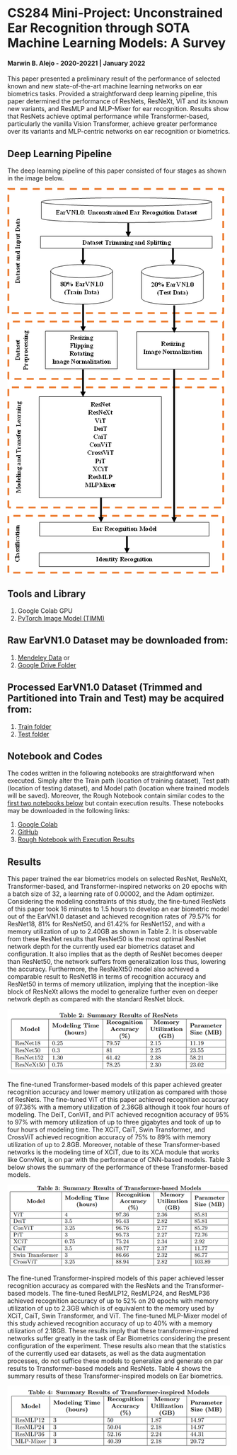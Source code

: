 
# CS284 Mini-Project: Unconstrained Ear Recognition through SOTA Machine Learning Models: A Survey

#### Marwin B. Alejo - 2020-20221 | January 2022
This paper presented a preliminary result of the performance of selected known and new state-of-the-art machine learning networks on ear biometrics tasks. Provided a straightforward deep learning pipeline, this paper determined the performance of ResNets, ResNeXt, ViT and its known new variants, and ResMLP and MLP-Mixer for ear recognition. Results show that ResNets achieve optimal performance while Transformer-based, particularly the vanilla Vision Transformer, achieve greater performance over its variants and MLP-centric networks on ear recognition or biometrics.

## Deep Learning Pipeline
The deep learning pipeline of this paper consisted of four stages as shown in the image below.

![deep learning pipeline](https://github.com/mbalejo/CS284/blob/main/MiniProject/images/fig13.png)

## Tools and Library
1. Google Colab GPU
2. [PyTorch Image Model (TIMM)](https://github.com/rwightman/pytorch-image-models/tree/master/timm/models) 

## Raw EarVN1.0 Dataset may be downloaded from:
1. [Mendeley Data](https://data.mendeley.com/datasets/yws3v3mwx3/4) or
2. [Google Drive Folder](https://drive.google.com/drive/folders/1YzVIXU5WyfIWh3NMnhp4Mp9vNxk_CULy?usp=sharing)

## Processed EarVN1.0 Dataset (Trimmed and Partitioned into Train and Test) may be acquired from:
1. [Train folder](https://drive.google.com/drive/folders/1KWCf8URgn9RAhQ_sBEqZvM9G6ChkzCr2?usp=sharing)
2. [Test folder](https://drive.google.com/drive/folders/19vPcrdLYW7pddNxPO-ntYDzyovOkq-RE?usp=sharing)

## Notebook and Codes
The codes written in the following notebooks are straightforward when executed. Simply alter the Train path (location of training dataset), Test path (location of testing dataset), and Model path (location where trained models will be saved). Moreover, the Rough Notebook contain similar codes to the [first two notebooks below](https://colab.research.google.com/drive/1kJ4e52HmVwdEGbSk2QTn22ANNGcgly5X?usp=sharing) but contain execution results. These notebooks may be downloaded in the following links:
1. [Google Colab](https://colab.research.google.com/drive/1kJ4e52HmVwdEGbSk2QTn22ANNGcgly5X?usp=sharing)
2. [GitHub](https://github.com/mbalejo/CS284/blob/main/MiniProject/Unconstrained_Ear_Recognition_through_SOTA_Machine_Learning_Models_Marwin_Alejo_202020221.ipynb)
3. [Rough Notebook with Execution Results](https://colab.research.google.com/drive/141bKNrPtKnraKSpJXNjUvJjOG6Gpl3Ij?usp=sharing)

## Results
This paper trained the ear biometrics models on selected ResNet, ResNeXt, Transformer-based, and Transformer-inspired networks on 20 epochs with a batch size of 32, a learning rate of 0.00002, and the Adam optimizer. Considering the modeling constraints of this study, the fine-tuned ResNets of this paper took 16 minutes to 1.5 hours to develop an ear biometric model out of the EarVN1.0 dataset and achieved recognition rates of 79.57% for ResNet18, 81% for ResNet50, and 61.42% for ResNet152, and with a memory utilization of up to 2.40GB as shown in Table 2. It is observable from these ResNet results that ResNet50 is the most optimal ResNet network depth for the currently used ear biometrics dataset and configuration. It also implies that as the depth of ResNet becomes deeper than ResNet50, the network suffers from generalization loss thus, lowering the accuracy. Furthermore, the ResNeXt50 model also achieved a comparable result to ResNet18 in terms of recognition accuracy and ResNet50 in terms of memory utilization, implying that the inception-like block of ResNeXt allows the model to generalize further even on deeper network depth as compared with the standard ResNet block.

![table 2](https://github.com/mbalejo/CS284/blob/main/MiniProject/images/fig15.png)

The fine-tuned Transformer-based models of this paper achieved greater recognition accuracy and lower memory utilization as compared with those of ResNets. The fine-tuned ViT of this paper achieved recognition accuracy of 97.36% with a memory utilization of 2.36GB although it took four hours of modeling. The DeiT, ConViT, and PiT achieved recognition accuracy of 95% to 97% with memory utilization of up to three gigabytes and took of up to four hours of modeling time. The XCiT, CaiT, Swin Transformer, and CrossViT achieved recognition accuracy of 75% to 89% with memory utilization of up to 2.8GB. Moreover, notable of these Transformer-based networks is the modeling time of XCiT, due to its XCA module that works like ConvNet, is on par with the performance of CNN-based models. Table 3 below shows the summary of the performance of these Transformer-based models.

![table 3](https://github.com/mbalejo/CS284/blob/main/MiniProject/images/fig16.png)

The fine-tuned Transformer-inspired models of this paper achieved lesser recognition accuracy as compared with the ResNets and the Transformer-based models. The fine-tuned ResMLP12, ResMLP24, and ResMLP36 achieved recognition accuracy of up to 52% on 20 epochs with memory utilization of up to 2.3GB which is of equivalent to the memory used by XCiT, CaiT, Swin Transformer, and ViT. The fine-tuned MLP-Mixer model of this study achieved recognition accuracy of up to 40% with a memory utilization of 2.18GB. These results imply that these transformer-inspired networks suffer greatly in the task of Ear Biometrics considering the present configuration of the experiment. These results also mean that the statistics of the currently used ear datasets, as well as the data augmentation processes, do not suffice these models to generalize and generate on par results to Transformer-based models and ResNets. Table 4 shows the summary results of these Transformer-inspired models on Ear biometrics.

![table 4](https://github.com/mbalejo/CS284/blob/main/MiniProject/images/fig17.png)
